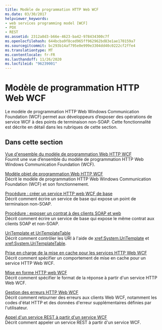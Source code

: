 ```yaml
---
title: Modèle de programmation HTTP Web WCF
ms.date: 03/30/2017
helpviewer_keywords:
- web services programming model [WCF]
- POX
- REST
ms.assetid: 2312a8d3-b66e-4623-ba42-978434300c7f
ms.openlocfilehash: 644bcba9f8ced965ff962962bd83e1ae170159a7
ms.sourcegitcommit: bc293b14af795e0e999e3304dd40c0222cf2ffe4
ms.translationtype: MT
ms.contentlocale: fr-FR
ms.lasthandoff: 11/26/2020
ms.locfileid: "96239001"
---
```

# <a name="wcf-web-http-programming-model"></a>Modèle de programmation HTTP Web WCF

Le modèle de programmation HTTP Web Windows Communication Foundation (WCF) permet aux développeurs d’exposer des opérations de service WCF à des points de terminaison non-SOAP. Cette fonctionnalité est décrite en détail dans les rubriques de cette section.  
  
## <a name="in-this-section"></a>Dans cette section  

 [Vue d'ensemble du modèle de programmation Web HTTP WCF](wcf-web-http-programming-model-overview.md)  
 Fournit une vue d’ensemble du modèle de programmation HTTP Web Windows Communication Foundation (WCF).  
  
 [Modèle objet de programmation Web HTTP WCF](wcf-web-http-programming-object-model.md)  
 Décrit le modèle de programmation HTTP Web Windows Communication Foundation (WCF) et son fonctionnement.  
  
 [Procédure : créer un service HTTP web WCF de base](how-to-create-a-basic-wcf-web-http-service.md)  
 Décrit comment écrire un service de base qui expose un point de terminaison non-SOAP.  
  
 [Procédure : exposer un contrat à des clients SOAP et web](how-to-expose-a-contract-to-soap-and-web-clients.md)  
 Décrit comment écrire un service de base qui expose le même contrat aux clients SOAP et non-SOAP.  
  
 [UriTemplate et UriTemplateTable](uritemplate-and-uritemplatetable.md)  
 Décrit comment contrôler les URI à l'aide de <xref:System.UriTemplate> et <xref:System.UriTemplateTable>.  
  
 [Prise en charge de la mise en cache pour les services HTTP Web WCF](caching-support-for-wcf-web-http-services.md)  
 Décrit comment spécifier un comportement de mise en cache pour un service HTTP Web WCF.  
  
 [Mise en forme HTTP web WCF](wcf-web-http-formatting.md)  
 Décrit comment spécifier le format de la réponse à partir d'un service HTTP Web WCF.  
  
 [Gestion des erreurs HTTP Web WCF](wcf-web-http-error-handling.md)  
 Décrit comment retourner des erreurs aux clients Web WCF, notamment les codes d'état HTTP et des données d'erreur supplémentaires définies par l'utilisateur.  
  
 [Appel d'un service REST à partir d'un service WCF](calling-a-rest-style-service-from-a-wcf-service.md)  
 Décrit comment appeler un service REST à partir d'un service WCF.
